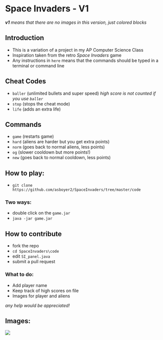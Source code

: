 # Space Invaders - V1
***v1** means that there are no images in this version, just colored blocks*

## Introduction
- This is a variation of a project in my AP Computer Science Class
- Inspiration taken from the retro *Space Invaders* game
- Any instructions in `here` means that the commands should be typed in a terminal or command line

## Cheat Codes
- `baller` (unlimited bullets and super speed) *high score is not counted if you use `baller`*
- `stop` (stops the cheat mode)
- `life` (adds an extra life)

## Commands
- `game` (restarts game)
- `hard` (aliens are harder but you get extra points)
- `norm` (goes back to normal aliens, less points) 
- `og` (slower cooldown but more points!)
- `new` (goes back to normal cooldown, less points)

## How to play:
- `git clone https://github.com/asboyer2/SpaceInvaders/tree/master/code`
### Two ways:
- double click on the `game.jar`
- ```java -jar game.jar```

## How to contribute
- fork the repo
- `cd SpaceInvaders\code`
- edit `SI_panel.java`
- submit a pull request

### What to do:
- Add player name
- Keep track of high scores on file
- Images for player and aliens

*any help would be appreciated!*

## Images:
<img src="https://github.com/asboyer2/SpaceInvaders/blob/master/images/sample_image_1.png"/>
